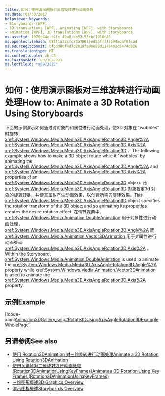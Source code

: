 ```yaml
---
title: 如何：使用演示图板对三维旋转进行动画处理
ms.date: 03/30/2017
helpviewer_keywords:
- Storyboards [WPF]
- 3D translations [WPF], animating [WPF], with Storyboards
- animation [WPF], 3D translations [WPF], with Storyboards
ms.assetid: 1020e44e-e21e-49a8-be53-53cbc1910e83
ms.openlocfilehash: 088f1a33cfc73a706ffed55ffff6494adaf8fca4
ms.sourcegitcommit: bf5dd80f4d7b202afa90e90d1148402c5474d826
ms.translationtype: MT
ms.contentlocale: zh-CN
ms.lasthandoff: 03/30/2021
ms.locfileid: "96973221"
---
```

# <a name="how-to-animate-a-3d-rotation-using-storyboards"></a><span data-ttu-id="d057e-102">如何：使用演示图板对三维旋转进行动画处理</span><span class="sxs-lookup"><span data-stu-id="d057e-102">How to: Animate a 3D Rotation Using Storyboards</span></span>
<span data-ttu-id="d057e-103">下面的示例演示如何通过对对象的和属性进行动画处理，使3D 对象在 "wobbles" 时旋转 <xref:System.Windows.Media.Media3D.AxisAngleRotation3D.Angle%2A> <xref:System.Windows.Media.Media3D.AxisAngleRotation3D.Axis%2A> <xref:System.Windows.Media.Media3D.AxisAngleRotation3D> 。</span><span class="sxs-lookup"><span data-stu-id="d057e-103">The following example shows how to make a 3D object rotate while it "wobbles" by animating the <xref:System.Windows.Media.Media3D.AxisAngleRotation3D.Angle%2A> and <xref:System.Windows.Media.Media3D.AxisAngleRotation3D.Axis%2A> properties of an <xref:System.Windows.Media.Media3D.AxisAngleRotation3D> object.</span></span> <span data-ttu-id="d057e-104">此 <xref:System.Windows.Media.Media3D.AxisAngleRotation3D> 对象指定3d 对象的旋转转换，并使其属性产生动画效果，以创建所需的旋转效果。</span><span class="sxs-lookup"><span data-stu-id="d057e-104">This <xref:System.Windows.Media.Media3D.AxisAngleRotation3D> object specifies the rotation transform of the 3D object and so animating its properties creates the desire rotation effect.</span></span> <span data-ttu-id="d057e-105">在情节提要中， <xref:System.Windows.Media.Animation.DoubleAnimation> 用于对属性进行动画处理， <xref:System.Windows.Media.Media3D.AxisAngleRotation3D.Angle%2A> 而 <xref:System.Windows.Media.Animation.Vector3DAnimation> 用于对属性进行动画处理 <xref:System.Windows.Media.Media3D.AxisAngleRotation3D.Axis%2A> 。</span><span class="sxs-lookup"><span data-stu-id="d057e-105">Within the Storyboard, <xref:System.Windows.Media.Animation.DoubleAnimation> is used to animate the <xref:System.Windows.Media.Media3D.AxisAngleRotation3D.Angle%2A> property while <xref:System.Windows.Media.Animation.Vector3DAnimation> is used to animate the <xref:System.Windows.Media.Media3D.AxisAngleRotation3D.Axis%2A> property.</span></span>  
  
## <a name="example"></a><span data-ttu-id="d057e-106">示例</span><span class="sxs-lookup"><span data-stu-id="d057e-106">Example</span></span>  
 [!code-xaml[Animation3DGallery_snip#Rotate3DUsingAxisAngleRotation3DExampleWholePage](~/samples/snippets/csharp/VS_Snippets_Wpf/Animation3DGallery_snip/CS/Rotat3DUsingAxisAngleRotation3DExample.xaml#rotate3dusingaxisanglerotation3dexamplewholepage)]  
  
## <a name="see-also"></a><span data-ttu-id="d057e-107">另请参阅</span><span class="sxs-lookup"><span data-stu-id="d057e-107">See also</span></span>

- [<span data-ttu-id="d057e-108">使用 Rotation3DAnimation 对三维旋转进行动画处理</span><span class="sxs-lookup"><span data-stu-id="d057e-108">Animate a 3D Rotation Using Rotation3DAnimation</span></span>](how-to-animate-a-3-d-rotation-using-rotation3danimation.md)
- [<span data-ttu-id="d057e-109">使用关键帧对三维旋转进行动画处理 (Rotation3DAnimationUsingKeyFrames)</span><span class="sxs-lookup"><span data-stu-id="d057e-109">Animate a 3D Rotation Using Key Frames (Rotation3DAnimationUsingKeyFrames)</span></span>](how-to-animate-a-3-d-rotation-using-key-frames.md)
- [<span data-ttu-id="d057e-110">三维图形概述</span><span class="sxs-lookup"><span data-stu-id="d057e-110">3D Graphics Overview</span></span>](3-d-graphics-overview.md)
- [<span data-ttu-id="d057e-111">演示图板概述</span><span class="sxs-lookup"><span data-stu-id="d057e-111">Storyboards Overview</span></span>](storyboards-overview.md)
